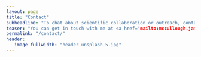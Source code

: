 ```yaml
---
layout: page
title: "Contact"
subheadline: "To chat about scientific collaboration or outreach, contact me by email"
teaser: "You can get in touch with me at <a href="mailto:mccullough.jamie.astro@gmail.com" target="_blank">mccullough.jamie.astro@gmail.com</a>."
permalink: "/contact/"
header:
   image_fullwidth: "header_unsplash_5.jpg"
---
```

